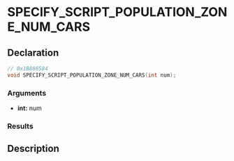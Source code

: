 # SPECIFY_SCRIPT_POPULATION_ZONE_NUM_CARS

## Declaration
```cpp
// 0x1B886584
void SPECIFY_SCRIPT_POPULATION_ZONE_NUM_CARS(int num);
```

### Arguments
- **int:** num

### Results

## Description
